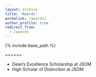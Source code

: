 ```yaml
---
layout: archive
title: "Awards"
permalink: /awards/
author_profile: true
redirect_from:
  - /awards
---
```


{% include base_path %}

======

  * Dean’s Excellence Scholarship at JSOM
  * High Scholar of Distinction at JSOM 


